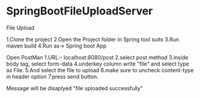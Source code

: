# SpringBootFileUploadServer
File Upload

1.Clone the project
2.Open the Project folder in Spring tool suits
3.Run maven build
4.Run as-> Spring boot App

Open PostMan 
1.URL:- localhost:8080/post
2.select post method 
3.inside body tag, select form-data
4.underkey column write "file" and select type as File.
5.And select the file to upload
6.make sure to uncheck content-type in header option
7.press send button.

Message will be disaplyed "file uploaded successfully"
